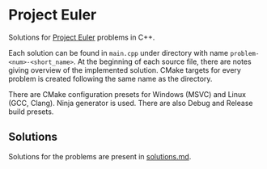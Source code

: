 # Project Euler

Solutions for [Project Euler](https://projecteuler.net/) problems in C++.

Each solution can be found in `main.cpp` under directory with name `problem-<num>-<short_name>`.
At the beginning of each source file, there are notes giving overview of the implemented solution.
CMake targets for every problem is created following the same name as the directory.

There are CMake configuration presets for Windows (MSVC) and Linux (GCC, Clang).
Ninja generator is used.
There are also Debug and Release build presets.

## Solutions

Solutions for the problems are present in [solutions.md](solutions.md).
